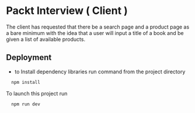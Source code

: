 
# Packt Interview ( Client )

The client has requested that there be a search page and a product page as a bare
minimum with the idea that a user will input a title of a book and be given a list of
available products.

## Deployment

* to Install dependency libraries run command from the project directory
```bash
  npm install
```

To launch this project run

```bash
  npm run dev
```
